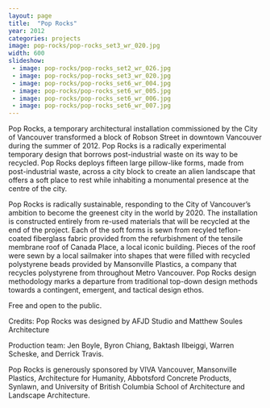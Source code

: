 ```yaml
---
layout: page
title:  "Pop Rocks"
year: 2012
categories: projects
image: pop-rocks/pop-rocks_set3_wr_020.jpg
width: 600
slideshow:
 - image: pop-rocks/pop-rocks_set2_wr_026.jpg
 - image: pop-rocks/pop-rocks_set3_wr_020.jpg
 - image: pop-rocks/pop-rocks_set6_wr_004.jpg
 - image: pop-rocks/pop-rocks_set6_wr_005.jpg
 - image: pop-rocks/pop-rocks_set6_wr_006.jpg
 - image: pop-rocks/pop-rocks_set6_wr_007.jpg
---
```

Pop Rocks, a temporary architectural installation commissioned by the City of Vancouver transformed a block of Robson Street in downtown Vancouver during the summer of 2012. Pop Rocks is a radically experimental temporary design that borrows post-industrial waste on its way to be recycled.
Pop Rocks deploys fifteen large pillow-like forms, made from post-industrial waste, across a city block to create an alien landscape that offers a soft place to rest while inhabiting a monumental presence at the centre of the city. 

Pop Rocks is radically sustainable, responding to the City of Vancouver’s ambition to become the greenest city in the world by 2020. The installation is constructed entirely from re-used materials that will be recycled at the end of the project. Each of the soft forms is sewn from recyled teflon-coated fiberglass fabric provided from the refurbishment of the tensile membrane roof of Canada Place, a local iconic building. Pieces of the roof were sewn by a local sailmaker into shapes that were filled with recycled polystyrene beads provided by Mansonville Plastics, a company that recycles polystyrene from throughout Metro Vancouver. Pop Rocks design methodology marks a departure from traditional top-down design methods towards a contingent, emergent, and tactical design ethos. 

Free and open to the public. 

Credits: Pop Rocks was designed by AFJD Studio and Matthew Soules Architecture 

Production team: Jen Boyle, Byron Chiang, Baktash Ilbeiggi, Warren Scheske, and Derrick Travis. 

Pop Rocks is generously sponsored by VIVA Vancouver, Mansonville Plastics, Architecture for Humanity, Abbotsford Concrete Products, Synlawn, and University of British Columbia School of Architecture and Landscape Architecture.